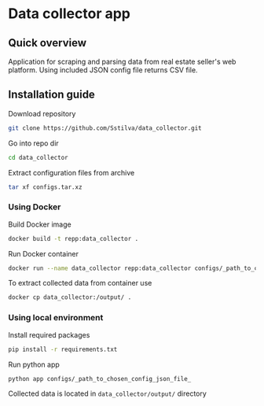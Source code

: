 # Data collector app
## Quick overview
Application for scraping and parsing data from real estate seller's web platform. Using included JSON config file returns CSV file. 
## Installation guide
Download repository

```bash
git clone https://github.com/Sstilva/data_collector.git
```

Go into repo dir

```bash
cd data_collector
```

Extract configuration files from archive

```bash
tar xf configs.tar.xz
```

### Using Docker

Build Docker image

```bash
docker build -t repp:data_collector .
```

Run Docker container

```bash
docker run --name data_collector repp:data_collector configs/_path_to_chosen_config_json_file_
```

To extract collected data from container use

```bash
docker cp data_collector:/output/ .
```

### Using local environment

Install required packages

```bash
pip install -r requirements.txt
```

Run python app

```bash
python app configs/_path_to_chosen_config_json_file_
```

Collected data is located in `data_collector/output/` directory

